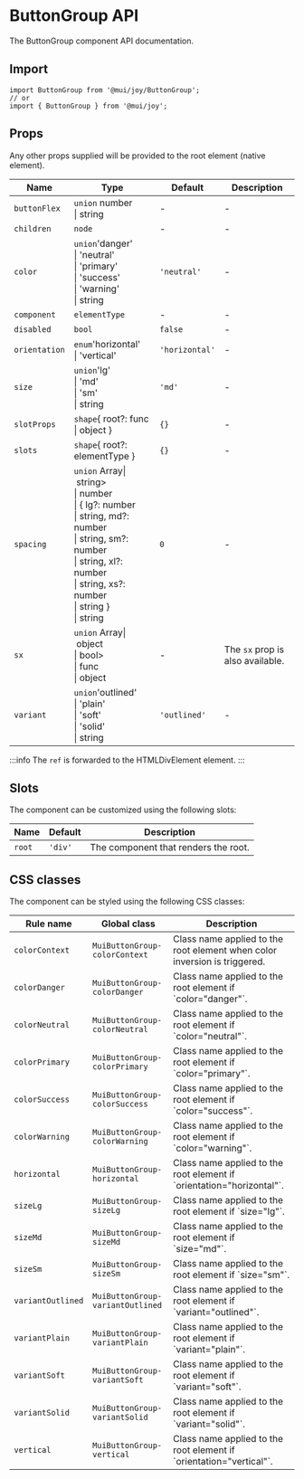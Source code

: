 # ButtonGroup API

The ButtonGroup component API documentation.

## Import

```
import ButtonGroup from '@mui/joy/ButtonGroup';
// or
import { ButtonGroup } from '@mui/joy';
```

## Props

Any other props supplied will be provided to the root element (native element).

| Name | Type | Default | Description |
| --- | --- | --- | --- |
| `buttonFlex` | `union` number<br>\| string | - | - |
| `children` | `node` | - | - |
| `color` | `union`'danger'<br>\| 'neutral'<br>\| 'primary'<br>\| 'success'<br>\| 'warning'<br>\| string | `'neutral'` | - |
| `component` | `elementType` | - | - |
| `disabled` | `bool` | `false` | - |
| `orientation` | `enum`'horizontal'<br>\| 'vertical' | `'horizontal'` | - |
| `size` | `union`'lg'<br>\| 'md'<br>\| 'sm'<br>\| string | `'md'` | - |
| `slotProps` | `shape`{ root?: func<br>\| object } | `{}` | - |
| `slots` | `shape`{ root?: elementType } | `{}` | - |
| `spacing` | `union` Array\| string><br>\| number<br>\| { lg?: number<br>\| string, md?: number<br>\| string, sm?: number<br>\| string, xl?: number<br>\| string, xs?: number<br>\| string }<br>\| string | `0` | - |
| `sx` | `union` Array\| object<br>\| bool><br>\| func<br>\| object | - | The `sx` prop is also available. |
| `variant` | `union`'outlined'<br>\| 'plain'<br>\| 'soft'<br>\| 'solid'<br>\| string | `'outlined'` | - |

:::info
The `ref` is forwarded to the HTMLDivElement element.
:::

## Slots

The component can be customized using the following slots:

| Name | Default | Description |
| --- | --- | --- |
| `root` | `'div'` | The component that renders the root. |

## CSS classes

The component can be styled using the following CSS classes:

| Rule name | Global class | Description |
| --- | --- | --- |
| `colorContext` | `MuiButtonGroup-colorContext` | Class name applied to the root element when color inversion is triggered. |
| `colorDanger` | `MuiButtonGroup-colorDanger` | Class name applied to the root element if \`color="danger"\`. |
| `colorNeutral` | `MuiButtonGroup-colorNeutral` | Class name applied to the root element if \`color="neutral"\`. |
| `colorPrimary` | `MuiButtonGroup-colorPrimary` | Class name applied to the root element if \`color="primary"\`. |
| `colorSuccess` | `MuiButtonGroup-colorSuccess` | Class name applied to the root element if \`color="success"\`. |
| `colorWarning` | `MuiButtonGroup-colorWarning` | Class name applied to the root element if \`color="warning"\`. |
| `horizontal` | `MuiButtonGroup-horizontal` | Class name applied to the root element if \`orientation="horizontal"\`. |
| `sizeLg` | `MuiButtonGroup-sizeLg` | Class name applied to the root element if \`size="lg"\`. |
| `sizeMd` | `MuiButtonGroup-sizeMd` | Class name applied to the root element if \`size="md"\`. |
| `sizeSm` | `MuiButtonGroup-sizeSm` | Class name applied to the root element if \`size="sm"\`. |
| `variantOutlined` | `MuiButtonGroup-variantOutlined` | Class name applied to the root element if \`variant="outlined"\`. |
| `variantPlain` | `MuiButtonGroup-variantPlain` | Class name applied to the root element if \`variant="plain"\`. |
| `variantSoft` | `MuiButtonGroup-variantSoft` | Class name applied to the root element if \`variant="soft"\`. |
| `variantSolid` | `MuiButtonGroup-variantSolid` | Class name applied to the root element if \`variant="solid"\`. |
| `vertical` | `MuiButtonGroup-vertical` | Class name applied to the root element if \`orientation="vertical"\`. |